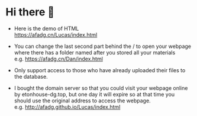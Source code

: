 Hi there 👋
=
* Here is the demo of HTML<br>
https://afadg.cn/Lucas/index.html

* You can change the last second part behind the / to open your webpage where there has a folder named after you stored all your materials
<br>e.g. https://afadg.cn/Dan/index.html
* Only support access to those who have already uploaded their files to the database.


* I bought the domain server so that you could visit your webpage online by etonhouse-dg.top, but one day it will expire so at that time you should use the original address to access the webpage.
<br>e.g. http://afadg.github.io/Lucas/index.html
